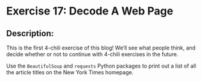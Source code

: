 # Exercise 17: Decode A Web Page
## Description:
This is the first 4-chili exercise of this blog! We’ll see what people think, and decide whether or not to continue with 4-chili exercises in the future.

Use the `BeautifulSoup` and `requests` Python packages to print out a list of all the article titles on the New York Times homepage.


